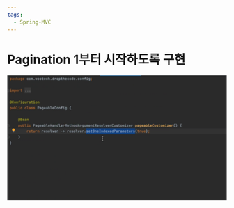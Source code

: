 ```yaml
---
tags:
  - Spring-MVC
---
```

# Pagination 1부터 시작하도록 구현

![Pagination%201%E1%84%87%E1%85%AE%E1%84%90%E1%85%A5%20%E1%84%89%E1%85%B5%E1%84%8C%E1%85%A1%E1%86%A8%E1%84%92%E1%85%A1%E1%84%83%E1%85%A9%E1%84%85%E1%85%A9%E1%86%A8%20%E1%84%80%E1%85%AE%E1%84%92%E1%85%A7%E1%86%AB%2087d0adaaaee848399ad225b33a154df3/Untitled.png](assets/Untitled.png)